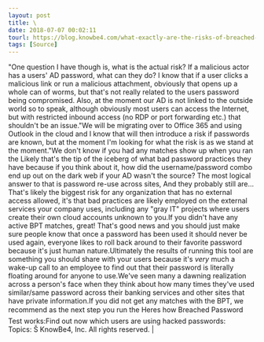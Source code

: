 ```yaml
---
layout: post
title: \
date: 2018-07-07 00:02:11
tourl: https://blog.knowbe4.com/what-exactly-are-the-risks-of-breached-passwords
tags: [Source]
---
```

"One question I have though is, what is the actual risk? If a malicious actor has a users' AD password, what can they do? I know that if a user clicks a malicious link or run a malicious attachment, obviously that opens up a whole can of worms, but that's not really related to the users password being compromised. Also, at the moment our AD is not linked to the outside world so to speak, although obviously most users can access the Internet, but with restricted inbound access (no RDP or port forwarding etc.) that shouldn't be an issue."We will be migrating over to Office 365 and using Outlook in the cloud and I know that will then introduce a risk if passwords are known, but at the moment I'm looking for what the risk is as we stand at the moment."We don't know if you had any matches show up when you ran the Likely that's the tip of the iceberg of what bad password practices they have because if you think about it, how did the username/password combo end up out on the dark web if your AD wasn't the source? The most logical answer to that is password re-use across sites, And they probably still are... That's likely the biggest risk for any organization that has no external access allowed, it's that bad practices are likely employed on the external services your company uses, including any "gray IT" projects where users create their own cloud accounts unknown to you.If you didn't have any active BPT matches, great! That's good news and you should just make sure people know that once a password has been used it should never be used again, everyone likes to roll back around to their favorite password because it's just human nature.Ultimately the results of running this tool are something you should share with your users because it's *very* much a wake-up call to an employee to find out that their password is literally floating around for anyone to use.We've seen many a dawning realization across a person's face when they think about how many times they've used similar/same password across their banking services and other sites that have private information.If you did not get any matches with the BPT, we recommend as the next step you run the Heres how Breached Password Test works:Find out now which users are using hacked passwords: Topics: Š KnowBe4, Inc. All rights reserved. | 